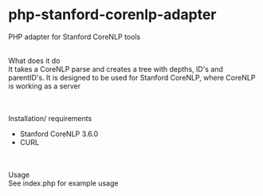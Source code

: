 # php-stanford-corenlp-adapter
PHP adapter for Stanford CoreNLP tools<br /><br />

What does it do<br />
It takes a CoreNLP parse and creates a tree with depths, ID's and parentID's. It is designed to be used for Stanford CoreNLP, where CoreNLP is working as a server<br /><br /><br />

Installation/ requirements<br />
- Stanford CoreNLP 3.6.0<br />
- CURL<br /><br /><br />

Usage<br />
See index.php for example usage


